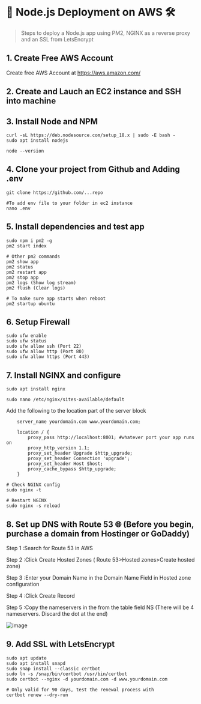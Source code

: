 # 🚀 Node.js Deployment on AWS 🛠️

> Steps to deploy a Node.js app using PM2, NGINX as a reverse proxy and an SSL from LetsEncrypt

## 1. Create Free AWS Account
Create free AWS Account at https://aws.amazon.com/

## 2. Create and Lauch an EC2 instance and SSH into machine


## 3. Install Node and NPM
```
curl -sL https://deb.nodesource.com/setup_18.x | sudo -E bash -
sudo apt install nodejs

node --version
```

## 4. Clone your project from Github and Adding .env
```
git clone https://github.com/...repo
```

```
#To add env file to your folder in ec2 instance 
nano .env
```

## 5. Install dependencies and test app
```
sudo npm i pm2 -g   
pm2 start index

# Other pm2 commands
pm2 show app
pm2 status
pm2 restart app
pm2 stop app
pm2 logs (Show log stream)
pm2 flush (Clear logs)

# To make sure app starts when reboot
pm2 startup ubuntu
```

## 6. Setup Firewall
```
sudo ufw enable
sudo ufw status
sudo ufw allow ssh (Port 22)
sudo ufw allow http (Port 80)
sudo ufw allow https (Port 443)
```

## 7. Install NGINX and configure
```
sudo apt install nginx

sudo nano /etc/nginx/sites-available/default
```
Add the following to the location part of the server block
```
    server_name yourdomain.com www.yourdomain.com;

    location / {
        proxy_pass http://localhost:8001; #whatever port your app runs on
        proxy_http_version 1.1;
        proxy_set_header Upgrade $http_upgrade;
        proxy_set_header Connection 'upgrade';
        proxy_set_header Host $host;
        proxy_cache_bypass $http_upgrade;
    }
```
```
# Check NGINX config
sudo nginx -t

# Restart NGINX
sudo nginx -s reload
```
## 8. Set up DNS with Route 53 🌐 (Before you begin, purchase a domain from Hostinger or GoDaddy)

Step 1 :Search for Route 53 in AWS 

Step 2 :Click Create Hosted Zones   ( Route 53>Hosted zones>Create hosted zone)

Step 3 :Enter your Domain Name in the Domain Name Field in Hosted zone configuration

Step 4 :Click Create Record

Step 5 :Copy the nameservers in the from the table field NS (There will be 4 nameservers. Discard the dot at the end)



![image](https://github.com/Sreeragpa/NodeJS-Deployment-AWS/assets/84066738/3baf928d-1cdb-49f9-a03f-2f188a496178)



## 9. Add SSL with LetsEncrypt
```
sudo apt update
sudo apt install snapd
sudo snap install --classic certbot
sudo ln -s /snap/bin/certbot /usr/bin/certbot
sudo certbot --nginx -d yourdomain.com -d www.yourdomain.com

# Only valid for 90 days, test the renewal process with
certbot renew --dry-run
```
